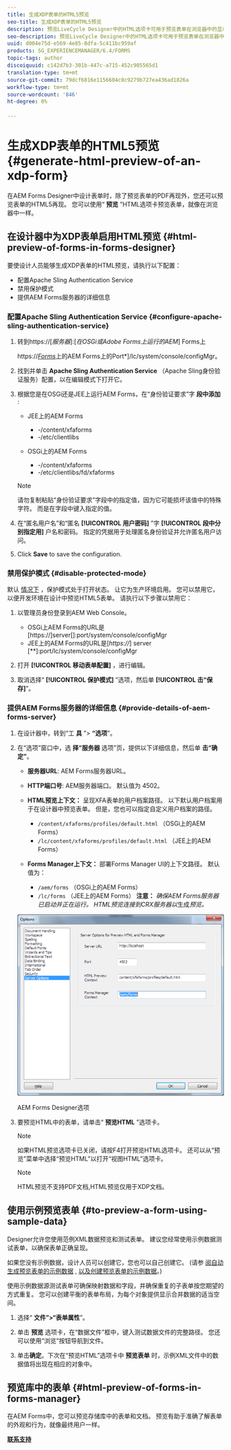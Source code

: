 ```yaml
---
title: 生成XDP表单的HTML5预览
seo-title: 生成XDP表单的HTML5预览
description: 预览LiveCycle Designer中的HTML选项卡可用于预览表单在浏览器中的显示效果。
seo-description: 预览LiveCycle Designer中的HTML选项卡可用于预览表单在浏览器中的显示效果。
uuid: d004e75d-e569-4e85-8dfa-5c411bc959af
products: SG_EXPERIENCEMANAGER/6.4/FORMS
topic-tags: author
discoiquuid: c142d7b3-301b-447c-a715-452c905565d1
translation-type: tm+mt
source-git-commit: 79dcf6816e1156604c0c9279b727ea436ad1826a
workflow-type: tm+mt
source-wordcount: '846'
ht-degree: 0%

---
```



# 生成XDP表单的HTML5预览 {#generate-html-preview-of-an-xdp-form}

在AEM Forms Designer中设计表单时，除了预览表单的PDF再现外，您还可以预览表单的HTML5再现。 您可以使用“ **预览** ”HTML选项卡预览表单，就像在浏览器中一样。

## 在设计器中为XDP表单启用HTML预览 {#html-preview-of-forms-in-forms-designer}

要使设计人员能够生成XDP表单的HTML预览，请执行以下配置：

* 配置Apache Sling Authentication Service
* 禁用保护模式
* 提供AEM Forms服务器的详细信息

### 配置Apache Sling Authentication Service {#configure-apache-sling-authentication-service}

1. 转到https://[*服务器*]:[*在OSGi或Adobe Forms上运行的AEM*] Forms上

   https://[*Forms*](在&#x200B;[*JEE上运行)上的AEM Forms上的Port*]/lc/system/console/configMgr。

1. 找到并单击 **Apache Sling Authentication Service** （Apache Sling身份验证服务）配置，以在编辑模式下打开它。

1. 根据您是在OSGi还是JEE上运行AEM Forms，在“身份验证要求”字 **段中添加** :

   * JEE上的AEM Forms

      * -/content/xfaforms
      * -/etc/clientlibs
   * OSGi上的AEM Forms

      * -/content/xfaforms
      * -/etc/clientlibs/fd/xfaforms
   >[!NOTE]
   >
   >请勿复制粘贴“身份验证要求”字段中的指定值，因为它可能损坏该值中的特殊字符。 而是在字段中键入指定的值。

1. 在“匿名用户名”和“匿名 **[!UICONTROL 用户密码]** ”字 **[!UICONTROL 段中分别指定用]** 户名和密码。 指定的凭据用于处理匿名身份验证并允许匿名用户访问。
1. Click **Save** to save the configuration.

### 禁用保护模式 {#disable-protected-mode}

默认 [情况下](/help/forms/using/get-xdp-pdf-documents-aem.md) ，保护模式处于打开状态。 让它为生产环境启用。 您可以禁用它，以便开发环境在设计中预览HTML5表单。 请执行以下步骤以禁用它：

1. 以管理员身份登录到AEM Web Console。

   * OSGi上AEM Forms的URL是[https://]server[]:port/system/console/configMgr
   * JEE上的AEM Forms的URL是&#x200B;[*https://*] server [**]:port/lc/system/console/configMgr

1. 打开 **[!UICONTROL 移动表单配置]** ，进行编辑。
1. 取消选择“ **[!UICONTROL 保护模式]** ”选项，然后单 **[!UICONTROL 击“保存]**”。

### 提供AEM Forms服务器的详细信息 {#provide-details-of-aem-forms-server}

1. 在设计器中，转到“工 **具** ”> **“选项**”。
1. 在“选项”窗口中，选 **择“服务器** 选项”页，提供以下详细信息，然后单 **击“确定”**。

   * **服务器URL**: AEM Forms服务器URL。
   * **HTTP端口号**: AEM服务器端口。 默认值为 4502。
   * **HTML预览上下文：** 呈现XFA表单的用户档案路径。 以下默认用户档案用于在设计器中预览表单。 但是，您也可以指定自定义用户档案的路径。

      * `/content/xfaforms/profiles/default.html` （OSGi上的AEM Forms）
      * `/lc/content/xfaforms/profiles/default.html` （JEE上的AEM Forms）
   * **Forms Manager上下文：** 部署Forms Manager UI的上下文路径。 默认值为：

      * `/aem/forms` （OSGi上的AEM Forms）
      * `/lc/forms` （JEE上的AEM Forms）
   **注意：** *确保AEM Forms服务器已启动并正在运行。 HTML预览连接到CRX服务器以*&#x200B;生成&#x200B;*预览。*

   ![AEM Forms Designer选项 ](assets/server_options.png)

   AEM Forms Designer选项

1. 要预览HTML中的表单，请单击“ **预览HTML** ”选项卡。

   >[!NOTE]
   >
   >如果HTML预览选项卡已关闭，请按F4打开预览HTML选项卡。 还可以从“预览”菜单中选择“预览HTML”以打开“视图HTML”选项卡。

   >[!NOTE]
   >
   >HTML预览不支持PDF文档,HTML预览仅用于XDP文档。

## 使用示例预览表单 {#to-preview-a-form-using-sample-data}

Designer允许您使用范例XML数据预览和测试表单。 建议您经常使用示例数据测试表单，以确保表单正确呈现。

如果您没有示例数据，设计人员可以创建它，您也可以自己创建它。 (请参 [阅自动生成预览表单的示例数据](https://help.adobe.com/en_US/AEMForms/6.1/DesignerHelp/WS107c29ade9134a2c136ae6f212a1f379c94-8000.2.html#WS92d06802c76abadb-728f46ac129b395660c-7efe.2) , [以及创建预览表单的示例数据](https://help.adobe.com/en_US/AEMForms/6.1/DesignerHelp/WS107c29ade9134a2c136ae6f212a1f379c94-8000.2.html#WS92d06802c76abadb-728f46ac129b395660c-7eff.2)。)

使用示例数据源测试表单可确保映射数据和字段，并确保重复的子表单按您期望的方式重复。 您可以创建平衡的表单布局，为每个对象提供显示合并数据的适当空间。

1. 选择“ **文件”>“表单属性**”。

1. 单击 **预览** 选项卡，在“数据文件”框中，键入测试数据文件的完整路径。 您还可以使用“浏览”按钮导航到文件。

1. 单击&#x200B;**确定**。下次在“预览HTML”选项卡中 **预览表单** 时，示例XML文件中的数据值将出现在相应的对象中。

## 预览库中的表单 {#html-preview-of-forms-in-forms-manager}

在AEM Forms中，您可以预览存储库中的表单和文档。 预览有助于准确了解表单的外观和行为，就像最终用户一样。

[**联系支持&#x200B;**](https://www.adobe.com/account/sign-in.supportportal.html)
